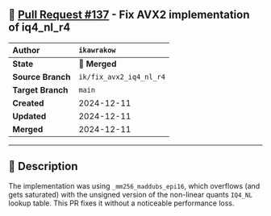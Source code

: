 ## 🔀 [Pull Request #137](https://github.com/ikawrakow/ik_llama.cpp/pull/137) - Fix AVX2 implementation of iq4_nl_r4

| **Author** | `ikawrakow` |
| :--- | :--- |
| **State** | 🔀 **Merged** |
| **Source Branch** | `ik/fix_avx2_iq4_nl_r4` |
| **Target Branch** | `main` |
| **Created** | 2024-12-11 |
| **Updated** | 2024-12-11 |
| **Merged** | 2024-12-11 |

---

## 📄 Description

The implementation was using  `_mm256_maddubs_epi16`, which overflows (and gets saturated) with the unsigned version of the non-linear quants `IQ4_NL` lookup table. This PR fixes it without a noticeable performance loss.